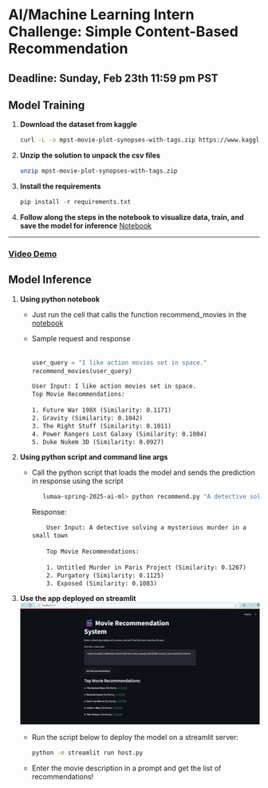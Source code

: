 # AI/Machine Learning Intern Challenge: Simple Content-Based Recommendation

**Deadline**: Sunday, Feb 23th 11:59 pm PST
---

## Model Training

1. **Download the dataset from kaggle**
   
   ```bash
   curl -L -o mpst-movie-plot-synopses-with-tags.zip https://www.kaggle.com/api/v1/datasets/download/cryptexcode/mpst-movie-plot-synopses-with-tags
   ```
2. **Unzip the solution to unpack the csv files**

   ```bash
   unzip mpst-movie-plot-synopses-with-tags.zip
   ```
3. **Install the requirements**

   ```python
   pip install -r requirements.txt
   ```
4. **Follow along the steps in the notebook to visualize data, train, and save the model for inference**
   [Notebook](https://github.com/namantuli18/lumaa-spring-2025-ai-ml/blob/main/train_model.ipynb)

---

### [Video Demo](https://drive.google.com/file/d/1fwsEQ6SePHa9b7eEmvKa_R3X0mQkV9YM/view?usp=sharing)

## Model Inference

1. **Using python notebook**  
   - Just run the cell that calls the function recommend_movies in the [notebook](https://github.com/namantuli18/lumaa-spring-2025-ai-ml/blob/main/train_model.ipynb)
   - Sample request and response
     ```python
     
     user_query = "I like action movies set in space."
     recommend_movies(user_query)

     ```

     ```
     User Input: I like action movies set in space.
     Top Movie Recommendations:
     
     1. Future War 198X (Similarity: 0.1171)
     2. Gravity (Similarity: 0.1042)
     3. The Right Stuff (Similarity: 0.1011)
     4. Power Rangers Lost Galaxy (Similarity: 0.1004)
     5. Duke Nukem 3D (Similarity: 0.0927)

     ```

2. **Using python script and command line args**  
   - Call the python script that loads the model and sends the prediction in response using the script
     ```bash
        lumaa-spring-2025-ai-ml> python recommend.py "A detective solving a mysterious murder in a small town"
     ```
     Response:
     ```
         User Input: A detective solving a mysterious murder in a small town
         
         Top Movie Recommendations:
         
         1. Untitled Murder in Paris Project (Similarity: 0.1267)
         2. Purgatory (Similarity: 0.1125)
         3. Exposed (Similarity: 0.1083)
     ``` 

3. **Use the app deployed on streamlit**
   ![Website](https://github.com/namantuli18/lumaa-spring-2025-ai-ml/blob/main/imgs/img.jpg)

   - Run the script below to deploy the model on a streamlit server:
     ```bash
     python -m streamlit run host.py
     ```
   - Enter the movie description in a prompt and get the list of recommendations!
   
